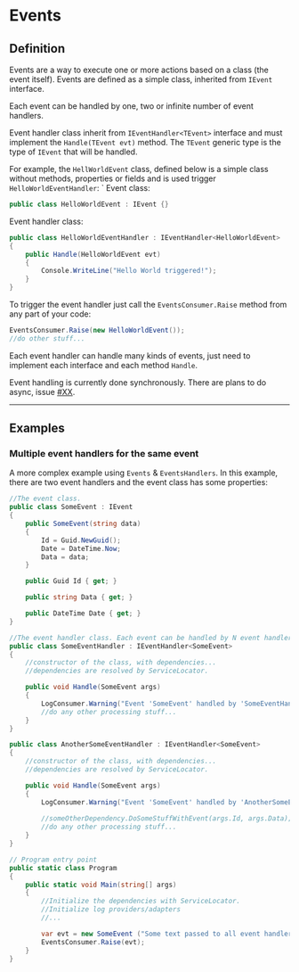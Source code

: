 # Events

## Definition

Events are a way to execute one or more actions based on a class (the event itself).
Events are defined as a simple class, inherited from `IEvent` interface.

Each event can be handled by one, two or infinite number of event handlers.

Event handler class inherit from `IEventHandler<TEvent>` interface and must implement the `Handle(TEvent evt)` method.
The `TEvent` generic type is the type of `IEvent` that will be handled.

For example, the `HellWorldEvent` class, defined below is a simple class without methods, properties or fields and is used trigger `HelloWorldEventHandler`: 
`
Event class:
```cs
public class HelloWorldEvent : IEvent {}
```

Event handler class:
```cs
public class HelloWorldEventHandler : IEventHandler<HelloWorldEvent> 
{
    public Handle(HelloWorldEvent evt)
    {
        Console.WriteLine("Hello World triggered!");
    }
}
```

To trigger the event handler just call the `EventsConsumer.Raise` method from any part of your code:

```cs
EventsConsumer.Raise(new HelloWorldEvent());
//do other stuff...
```

Each event handler can handle many kinds of events, just need to implement each interface and each method `Handle`.

Event handling is currently done synchronously. There are plans to do async, issue [#XX](https://github.com/guibranco/CrispyWaffle/issues/XX).

---

## Examples

### Multiple event handlers for the same event

A more complex example using `Events` & `EventsHandlers`. 
In this example, there are two event handlers and the event class has some properties:

```cs
//The event class.
public class SomeEvent : IEvent 
{
    public SomeEvent(string data)
    {
        Id = Guid.NewGuid();
        Date = DateTime.Now;
        Data = data;
    }

    public Guid Id { get; }

    public string Data { get; }

    public DateTime Date { get; }
}

//The event handler class. Each event can be handled by N event handlers.
public class SomeEventHandler : IEventHandler<SomeEvent>
{
    //constructor of the class, with dependencies...
    //dependencies are resolved by ServiceLocator.

    public void Handle(SomeEvent args)
    {
        LogConsumer.Warning("Event 'SomeEvent' handled by 'SomeEventHandler'. Event Id: {0}", args.Id);
        //do any other processing stuff...
    }
}

public class AnotherSomeEventHandler : IEventHandler<SomeEvent>
{
    //constructor of the class, with dependencies...
    //dependencies are resolved by ServiceLocator.

    public void Handle(SomeEvent args)
    {
        LogConsumer.Warning("Event 'SomeEvent' handled by 'AnotherSomeEventHandler'. Event Id: {0}", args.Id);
            
        //someOtherDependency.DoSomeStuffWithEvent(args.Id, args.Data);
        //do any other processing stuff...
    }
}

// Program entry point
public static class Program 
{    
    public static void Main(string[] args)
    {
        //Initialize the dependencies with ServiceLocator.
        //Initialize log providers/adapters
        //...

        var evt = new SomeEvent ("Some text passed to all event handlers");
        EventsConsumer.Raise(evt);
    }
}
```